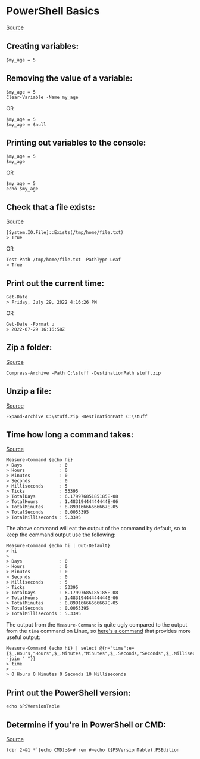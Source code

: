 # PowerShell Basics

[Source](https://docs.microsoft.com/en-us/powershell/module/microsoft.powershell.core/about/about_variables?view=powershell-7.2)

## Creating variables:
```
$my_age = 5
```

## Removing the value of a variable:
```
$my_age = 5
Clear-Variable -Name my_age
```
OR
```
$my_age = 5
$my_age = $null
```

## Printing out variables to the console:
```
$my_age = 5
$my_age
```
OR
```
$my_age = 5
echo $my_age
```

## Check that a file exists:
[Source](https://stackoverflow.com/a/31881297)
```
[System.IO.File]::Exists(/tmp/home/file.txt)
> True
```
OR
```
Test-Path /tmp/home/file.txt -PathType Leaf
> True
```

## Print out the current time:
```
Get-Date
> Friday, July 29, 2022 4:16:26 PM
```
OR
```
Get-Date -Format u
> 2022-07-29 16:16:58Z
```

## Zip a folder:
[Source](https://stackoverflow.com/a/29284372)
```
Compress-Archive -Path C:\stuff -DestinationPath stuff.zip
```

## Unzip a file:
[Source](https://stackoverflow.com/a/27771099)
```
Expand-Archive C:\stuff.zip -DestinationPath C:\stuff
```

## Time how long a command takes:
[Source](https://stackoverflow.com/a/4801509)
```
Measure-Command {echo hi}
> Days              : 0
> Hours             : 0
> Minutes           : 0
> Seconds           : 0
> Milliseconds      : 5
> Ticks             : 53395
> TotalDays         : 6.17997685185185E-08
> TotalHours        : 1.48319444444444E-06
> TotalMinutes      : 8.89916666666667E-05
> TotalSeconds      : 0.0053395
> TotalMilliseconds : 5.3395
```
The above command will eat the output of the command by default, so to keep the command output use the following:
```
Measure-Command {echo hi | Out-Default}
> hi
>
> Days              : 0
> Hours             : 0
> Minutes           : 0
> Seconds           : 0
> Milliseconds      : 5
> Ticks             : 53395
> TotalDays         : 6.17997685185185E-08
> TotalHours        : 1.48319444444444E-06
> TotalMinutes      : 8.89916666666667E-05
> TotalSeconds      : 0.0053395
> TotalMilliseconds : 5.3395
```
The output from the `Measure-Command` is quite ugly compared to the output from the `time` command on Linux, so [here's a command](https://stackoverflow.com/a/17815328) that provides more useful output:
```
Measure-Command {echo hi} | select @{n="time";e={$_.Hours,"Hours",$_.Minutes,"Minutes",$_.Seconds,"Seconds",$_.Milliseconds,"Milliseconds" -join " "}}
> time
> ----
> 0 Hours 0 Minutes 0 Seconds 10 Milliseconds
```

## Print out the PowerShell version:
```
echo $PSVersionTable
```

## Determine if you're in PowerShell or CMD:
[Source](https://stackoverflow.com/a/61469226)
```
(dir 2>&1 *`|echo CMD);&<# rem #>echo ($PSVersionTable).PSEdition
```
